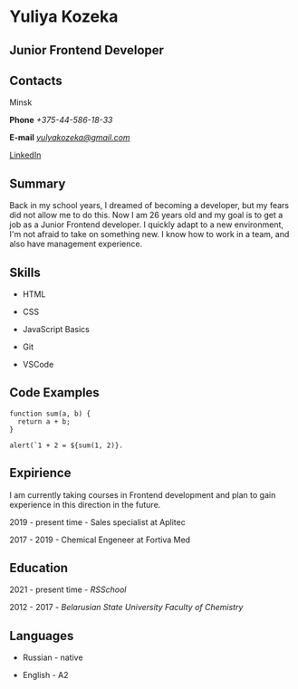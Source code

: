 # Yuliya Kozeka

## Junior Frontend Developer ##
## **Contacts**
Minsk

**Phone** *+375-44-586-18-33*

**E-mail** *yulyakozeka@gmail.com*

[LinkedIn](https://www.linkedin.com/in/yuliya-kozeka-6930921b4/ "LinkedIn")

## Summary ##
Back in my school years, I dreamed of becoming a developer, but my fears did not allow me to do this. Now I am 26 years old and my goal is to get a job as a Junior Frontend developer. I quickly adapt to a new environment, I'm not afraid to take on something new. I know how to work in a team, and also have management experience.

## Skills ##

* HTML

* CSS

* JavaScript Basics

* Git

* VSCode

## Code Examples ##
```
function sum(a, b) {
  return a + b;
}

alert(`1 + 2 = ${sum(1, 2)}.
```
## Expirience ##

I am currently taking courses in Frontend development and plan to gain experience in this direction in the future.

2019 - present time - Sales specialist at Aplitec

2017 - 2019 - Chemical Engeneer at Fortiva Med

## Education ##

2021 - present time - *RSSchool*

2012 - 2017 - *Belarusian State University Faculty of Chemistry*

## Languages ##

* Russian - native

* English - A2
